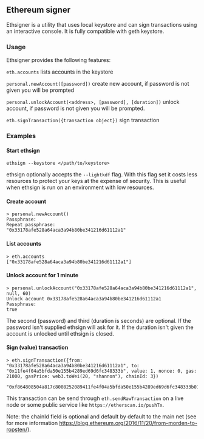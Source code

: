 ## Ethereum signer
Ethsigner is a utility that uses local keystore and can sign transactions using an interactive console.
It is fully compatible with geth keystore.

### Usage
Ethsigner provides the following features:

`eth.accounts` lists accounts in the keystore

`personal.newAccount([password])` create new account, if password is not given you will be prompted

`personal.unlockAccount(<address>, [password], [duration])` unlock account, if password is not given you will be prompted.

`eth.signTransaction({transaction object})` sign transaction

### Examples
#### Start ethsign
```
ethsign --keystore </path/to/keystore>
```

ethsign optionally accepts the `--lightkdf` flag.
With this flag set it costs less resources to protect your keys at the expense of security.
This is useful when ethsign is run on an environment with low resources.

#### Create account
```
> personal.newAccount()
Passphrase: 
Repeat passphrase: 
"0x33178afe528a64aca3a94b80be341216d61112a1"
```

#### List accounts
```
> eth.accounts
["0x33178afe528a64aca3a94b80be341216d61112a1"]
```

#### Unlock account for 1 minute
```
> personal.unlockAccount("0x33178afe528a64aca3a94b80be341216d61112a1", null, 60)
Unlock account 0x33178afe528a64aca3a94b80be341216d61112a1
Passphrase: 
true
```

The second (password) and third (duration is seconds) are optional. If the password isn't supplied ethsign will ask for it. If the duration isn't given the account is unlocked until ethsign is closed.

#### Sign (value) transaction
```
> eth.signTransaction({from: "0x33178afe528a64aca3a94b80be341216d61112a1", to: "0x11fe4f04a5bfda50e155b4289ed69d6fc348333b", value: 1, nonce: 0, gas: 21000, gasPrice: web3.toWei(20, "shannon"), chainId: 3})
  "0xf864808504a817c8008252089411fe4f04a5bfda50e155b4289ed69d6fc348333b018029a0185316f17dd159019f2b54cb19b2f61b364fe0a312de1b6d3f609c3c536ee41da00efb637f55d0c86be966c66c4691f9c2f012feec2b5a8ca9fe5548a52d4037e0"
```

This transaction can be send through `eth.sendRawTransaction` on a live node or some public service like `https://etherscan.io/pushTx`.

Note: the chainId field is optional and default by default to the main net (see for more information https://blog.ethereum.org/2016/11/20/from-morden-to-ropsten/).

